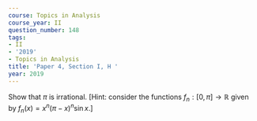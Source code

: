 ```yaml
---
course: Topics in Analysis
course_year: II
question_number: 148
tags:
- II
- '2019'
- Topics in Analysis
title: 'Paper 4, Section I, H '
year: 2019
---
```




Show that $\pi$ is irrational. [Hint: consider the functions $f_{n}:[0, \pi] \rightarrow \mathbb{R}$ given by $\left.f_{n}(x)=x^{n}(\pi-x)^{n} \sin x .\right]$